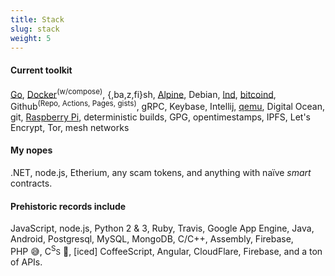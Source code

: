 ```yaml
---
title: Stack
slug: stack
weight: 5
---
```


#### Current toolkit

[Go], [Docker]<sup>\(w/compose\)</sup>, {,ba,z,fi}sh, [Alpine], Debian, [lnd], [bitcoind], Github<sup>(Repo, Actions, Pages, gists)</sup>, gRPC, Keybase, Intellij, [qemu], Digital Ocean, git, [Raspberry&nbsp;Pi][RBP], deterministic builds, GPG, opentimestamps, IPFS, Let's Encrypt, Tor, mesh networks


[Go]: https://github.com/search?o=desc&q=user%3AmeeDamian+language%3Ago&s=indexed&type=Code
[Docker]: https://github.com/search?q=user%3AmeeDamian+Dockerfile&type=Code
[Alpine]: https://github.com/search?q=user%3AmeeDamian+%22FROM+alpine%22&type=Code
[lnd]: https://github.com/lncm/docker-lnd
[bitcoind]: https://github.com/lncm/docker-bitcoind
[qemu]: https://github.com/meeDamian/simple-qemu
[RBP]: https://medium.com/@meeDamian/bitcoin-full-node-on-rbp3-revised-88bb7c8ef1d1


#### My nopes 

.NET, node.js, <span title="Misspelled on purpose, to prevent search">Etherium</span>, any scam tokens, and anything with naïve _smart_ contracts.

#### Prehistoric records include

JavaScript, node.js, Python 2 & 3, Ruby, Travis, Google App Engine, Java, Android, Postgresql, MySQL, MongoDB, C/C++, Assembly, Firebase, PHP&nbsp;😅, C<sup>S</sup><small>S</small> 😤, \[iced\]&nbsp;CoffeeScript, Angular, CloudFlare, Firebase, and a ton of APIs.
